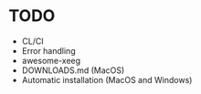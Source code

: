# TODO

- CL/CI
- Error handling
- awesome-xeeg
- DOWNLOADS.md (MacOS)
- Automatic installation (MacOS and Windows)
